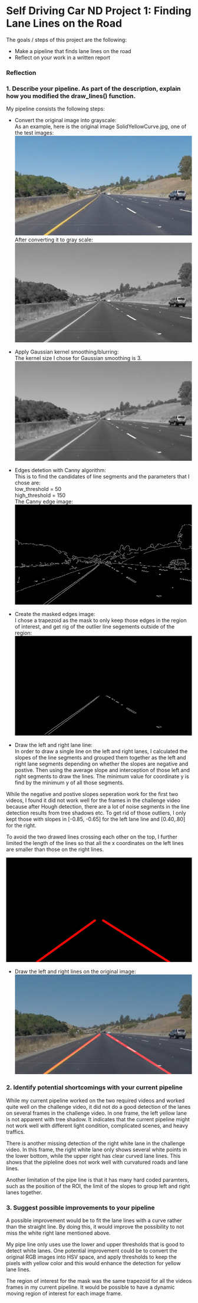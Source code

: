 # **Self Driving Car ND Project 1: Finding Lane Lines on the Road** 

The goals / steps of this project are the following:
* Make a pipeline that finds lane lines on the road
* Reflect on your work in a written report


[//]: # (Image References)
[image_orig]: ./test_images/solidYellowCurve.jpg "Original"
[image_gray]: ./test_images_output/solidYellowCurve_gray.jpg "Grayscale"
[image_gaussian]: ./test_images_output/solidYellowCurve_guassian.jpg "Gausian"
[image_edges]: ./test_images_output/solidYellowCurve_edges.jpg "Canny Edges"
[image_masked_edges]: ./test_images_output/solidYellowCurve_masked_edges.jpg "Masked Edges with ROI"
[image_hough]: ./test_images_output/solidYellowCurve_Houghline.jpg "Hough"
[image_result]: ./test_images_output/solidYellowCurve_result.jpg "Result"

### Reflection

### 1. Describe your pipeline. As part of the description, explain how you modified the draw_lines() function.

My pipeline consists the following steps:

* Convert the original image into grayscale: <br/>
As an example, here is the original image SolidYellowCurve.jpg, one of the test images:
![alt text][image_orig]
After converting it to gray scale:
![alt text][image_gray]

* Apply Gaussian kernel smoothing/blurring:<br/>
The kernel size I chose for Gaussian smoothing is 3. 
![alt text][image_gaussian]

* Edges detetion with Canny algorithm: <br/>
This is to find the candidates of line segments and the parameters that I chose are: <br/>
low_threshold = 50 <br/>
high_threshold = 150 <br/>
The Canny edge image: 
![alt text][image_edges]

* Create the masked edges image:<br/>
I chose a trapezoid as the mask to only keep those edges in the region of interest, and get rig of the outlier line segements outside of the region: 
![alt text][image_masked_edges]

* Draw the left and right lane line:<br/>
In order to draw a single line on the left and right lanes, I calculated the slopes of the line segments and grouped them together as the left and right lane segments depending on whether the slopes are negative and postive. Then using the average slope and interception of those left and right segments to draw the lines. The minimum value for coordinate y is find by the minimum y of all those segments.

While the negative and postive slopes seperation work for the first two videos, I found it did not work well for the frames in the challenge video because after Hough detection, there are a lot of noise segments in the line detection results from tree shadows etc. To get rid of those outliers, I only kept those with slopes in [-0.85, -0.65] for the left lane line and [0.40,.80] for the right. 

To avoid the two drawed lines crossing each other on the top, I further limited the length of the lines so that all the x coordinates on the left lines are smaller than those on the right lines.

![alt text][image_hough]

* Draw the left and right lines on the original image:<br/>
![alt text][image_result]

### 2. Identify potential shortcomings with your current pipeline
While my current pipeline worked on the two required videos and worked quite well on the challenge video, it did not do a good detection of the lanes on several frames in the challenge video. In one frame, the left yellow lane is not apparent with tree shadow. It indicates that the current pipeline might not work well with different light condition, complicated scenes, and heavy traffics.

There is another missing detection of the right white lane in the challenge video. In this frame, the right white lane only shows several white points in the lower bottom, while the upper right has clear curved lane lines. This shows that the pipleline does not work well with curvatured roads and lane lines. 

Another limitation of the pipe line is that it has many hard coded paramters, such as the position of the ROI, the limit of the slopes to group left and right lanes together.

### 3. Suggest possible improvements to your pipeline

A possible improvement would be to fit the lane lines with a curve rather than the straight line.  By doing this, it would improve the possibility to not miss the white right lane mentioned above. 

My pipe line only uses use the lower and upper thresholds that is good to detect white lanes. One potential improvement could be to convert the original RGB images into HSV space, and apply thresholds to keep the pixels with yellow color and this would enhance the detection for yellow lane lines.

The region of interest for the mask was the same trapezoid for all the videos frames in my current pipeline. It would be possible to have a dynamic moving region of interest for each image frame.
